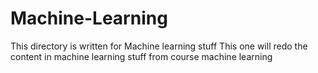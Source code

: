 # Machine-Learning
This directory is written for Machine learning stuff
This one will redo the content in machine learning stuff from course machine learning
